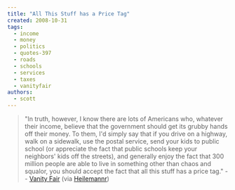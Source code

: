 ```yaml
---
title: "All This Stuff has a Price Tag"
created: 2008-10-31
tags: 
  - income
  - money
  - politics
  - quotes-397
  - roads
  - schools
  - services
  - taxes
  - vanityfair
authors: 
  - scott
---
```


> "In truth, however, I know there are lots of Americans who, whatever their income, believe that the government should get its grubby hands off their money. To them, I'd simply say that if you drive on a highway, walk on a sidewalk, use the postal service, send your kids to public school (or appreciate the fact that public schools keep your neighbors' kids off the streets), and generally enjoy the fact that 300 million people are able to live in something other than chaos and squalor, you should accept the fact that all this stuff has a price tag." \-- [Vanity Fair](http://www.vanityfair.com/online/politics/2008/10/the-video-mccain-wants-you-to-see.html) (via [Heilemannr](http://heilemann.tumblr.com/post/54853454/in-truth-however-i-know-there-are-lots-of))
